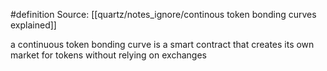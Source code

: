 #definition 
Source: [[quartz/notes_ignore/continous token bonding curves explained]]

a continuous token bonding curve is a smart contract that creates its own market for tokens without relying on exchanges
